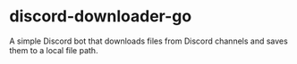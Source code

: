 # discord-downloader-go

A simple Discord bot that downloads files from Discord channels and saves them to a local file path.
